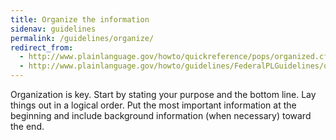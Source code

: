 ```yaml
---
title: Organize the information
sidenav: guidelines
permalink: /guidelines/organize/
redirect_from:
  - http://www.plainlanguage.gov/howto/quickreference/pops/organized.cfm
  - http://www.plainlanguage.gov/howto/guidelines/FederalPLGuidelines/organize.cfm
---
```


Organization is key. Start by stating your purpose and the bottom line. Lay things out in a logical order. Put the most important information at the beginning and include background information (when necessary) toward the end.
